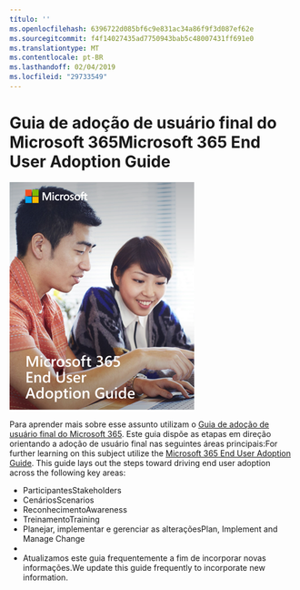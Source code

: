 ```yaml
---
título: ''
ms.openlocfilehash: 6396722d085bf6c9e831ac34a86f9f3d087ef62e
ms.sourcegitcommit: f4f14027435ad7750943bab5c48007431ff691e0
ms.translationtype: MT
ms.contentlocale: pt-BR
ms.lasthandoff: 02/04/2019
ms.locfileid: "29733549"
---
```

# <a name="microsoft-365-end-user-adoption-guide"></a><span data-ttu-id="9081d-102">Guia de adoção de usuário final do Microsoft 365</span><span class="sxs-lookup"><span data-stu-id="9081d-102">Microsoft 365 End User Adoption Guide</span></span>

![Guia de adoção de Microsoft 365](media/m365euguide.png)

<span data-ttu-id="9081d-p101">Para aprender mais sobre esse assunto utilizam o [Guia de adoção de usuário final do Microsoft 365](https://aka.ms/adoptionguide). Este guia dispõe as etapas em direção orientando a adoção de usuário final nas seguintes áreas principais:</span><span class="sxs-lookup"><span data-stu-id="9081d-p101">For further learning on this subject utilize the [Microsoft 365 End User Adoption Guide](https://aka.ms/adoptionguide). This guide lays out the steps toward driving end user adoption across the following key areas:</span></span>

- <span data-ttu-id="9081d-106">Participantes</span><span class="sxs-lookup"><span data-stu-id="9081d-106">Stakeholders</span></span>
- <span data-ttu-id="9081d-107">Cenários</span><span class="sxs-lookup"><span data-stu-id="9081d-107">Scenarios</span></span>
- <span data-ttu-id="9081d-108">Reconhecimento</span><span class="sxs-lookup"><span data-stu-id="9081d-108">Awareness</span></span>
- <span data-ttu-id="9081d-109">Treinamento</span><span class="sxs-lookup"><span data-stu-id="9081d-109">Training</span></span> 
- <span data-ttu-id="9081d-110">Planejar, implementar e gerenciar as alterações</span><span class="sxs-lookup"><span data-stu-id="9081d-110">Plan, Implement and Manage Change</span></span>
- 
- <span data-ttu-id="9081d-111">Atualizamos este guia frequentemente a fim de incorporar novas informações.</span><span class="sxs-lookup"><span data-stu-id="9081d-111">We update this guide frequently to incorporate new information.</span></span>